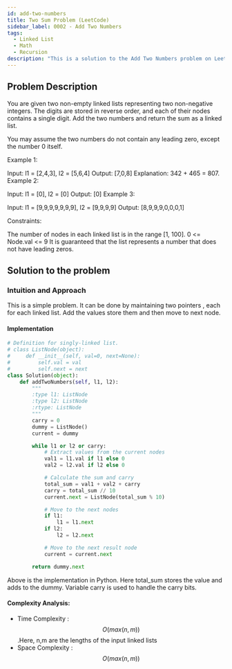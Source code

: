 ```yaml
---
id: add-two-numbers
title: Two Sum Problem (LeetCode)
sidebar_label: 0002 - Add Two Numbers
tags:
  - Linked List
  - Math
  - Recursion
description: "This is a solution to the Add Two Numbers problem on LeetCode."
---
```

## Problem Description

You are given two non-empty linked lists representing two non-negative integers. The digits are stored in reverse order, and each of their nodes contains a single digit. Add the two numbers and return the sum as a linked list.

You may assume the two numbers do not contain any leading zero, except the number 0 itself.

 

Example 1:


Input: l1 = [2,4,3], l2 = [5,6,4]
Output: [7,0,8]
Explanation: 342 + 465 = 807.
Example 2:

Input: l1 = [0], l2 = [0]
Output: [0]
Example 3:

Input: l1 = [9,9,9,9,9,9,9], l2 = [9,9,9,9]
Output: [8,9,9,9,0,0,0,1]
 

Constraints:

The number of nodes in each linked list is in the range [1, 100].
0 <= Node.val <= 9
It is guaranteed that the list represents a number that does not have leading zeros.


## Solution to the problem

### Intuition and Approach
This is a simple problem. It can be done by maintaining two pointers , each for each linked list. Add the values store them and then move to next node.

#### Implementation
```python
# Definition for singly-linked list.
# class ListNode(object):
#     def __init__(self, val=0, next=None):
#         self.val = val
#         self.next = next
class Solution(object):
    def addTwoNumbers(self, l1, l2):
        """
        :type l1: ListNode
        :type l2: ListNode
        :rtype: ListNode
        """
        carry = 0
        dummy = ListNode()
        current = dummy

        while l1 or l2 or carry:
            # Extract values from the current nodes
            val1 = l1.val if l1 else 0
            val2 = l2.val if l2 else 0

            # Calculate the sum and carry
            total_sum = val1 + val2 + carry
            carry = total_sum // 10
            current.next = ListNode(total_sum % 10)

            # Move to the next nodes
            if l1:
                l1 = l1.next
            if l2:
                l2 = l2.next

            # Move to the next result node
            current = current.next

        return dummy.next
```
Above is the implementation in Python. Here total_sum stores the value and adds to the dummy. Variable carry is used to handle the carry bits.

#### Complexity Analysis:
- Time Complexity : $$O(max(n,m))$$ .Here, n,m are the lengths of the input linked lists
- Space Complexity : $$O(max(n,m))$$




